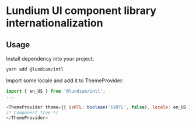 # Lundium UI component library internationalization

## Usage

Install dependency into your project:

```bash
yarn add @lundium/intl
```

Import some locale and add it to ThemeProvider:

```javascript
import { en_US } from '@lundium/intl';
...

<ThemeProvider theme={{ isRTL: boolean('isRTL', false), locale: en_US }}>
/* Component tree */
</ThemeProvider>
```
